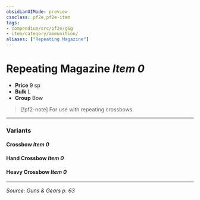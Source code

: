 ```yaml
---
obsidianUIMode: preview
cssclass: pf2e,pf2e-item
tags:
- compendium/src/pf2e/g&g
- item/category/ammunition/
aliases: ["Repeating Magazine"]
---
```

# Repeating Magazine *Item 0*  

- **Price** 9 sp
- **Bulk** L
- **Group** Bow 

> [!pf2-note]
> For use with repeating crossbows.

---

### Variants

#### Crossbow *Item 0*


#### Hand Crossbow *Item 0*


#### Heavy Crossbow *Item 0*


---
*Source: Guns & Gears p. 63*